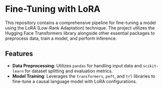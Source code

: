 # Fine-Tuning with LoRA

This repository contains a comprehensive pipeline for fine-tuning a model using the LoRA (Low-Rank Adaptation) technique. The project utilizes the Hugging Face Transformers library alongside other essential packages to preprocess data, train a model, and perform inference. 

## Features

- **Data Preprocessing**: Utilizes `pandas` for handling input data and `scikit-learn` for dataset splitting and evaluation metrics.
- **Model Training**: Leverages the `transformers`, `peft`, and `trl` libraries to fine-tune a causal language model with LoRA configurations.

